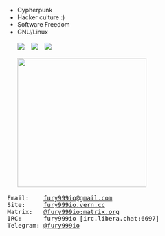 * Cypherpunk
* Hacker culture :)
* Software Freedom
* GNU/Linux
<br><br>
<img src="https://img.shields.io/github/followers/fury999io?style=social"> &nbsp;&nbsp; <img src="https://img.shields.io/github/stars/fury999io?style=social"> &nbsp;&nbsp; <img src="https://komarev.com/ghpvc/?username=fury999io&style=flat-square&color=red"> <br><br>
<img src="https://c.tenor.com/exuPwTTU-FwAAAAC/tenor.gif" width="300px"> <br>
<pre>
Email:    <a href="mailto:fury999io@gmail.com">fury999io@gmail.com</a>
Site:     <a href="https://fury999io.vern.cc/">fury999io.vern.cc</a>
Matrix:   <a href="https://matrix.to/#/@fury999io:matrix.org">@fury999io:matrix.org</a>
IRC:      fury999io [irc.libera.chat:6697]
Telegram: <a href="https://t.me/fury999io">@fury999io</a>
</pre>
<!--
**fury999io/fury999io** is a ✨ _special_ ✨ repository because its `README.md` (this file) appears on your GitHub profile.

Here are some ideas to get you started:

- 🔭 I’m currently working on ...
- 🌱 I’m currently learning ...
- 👯 I’m looking to collaborate on ...
- 🤔 I’m looking for help with ...
- 💬 Ask me about ...
- 📫 How to reach me: ...
- 😄 Pronouns: ...
- ⚡ Fun fact: ...
-->
